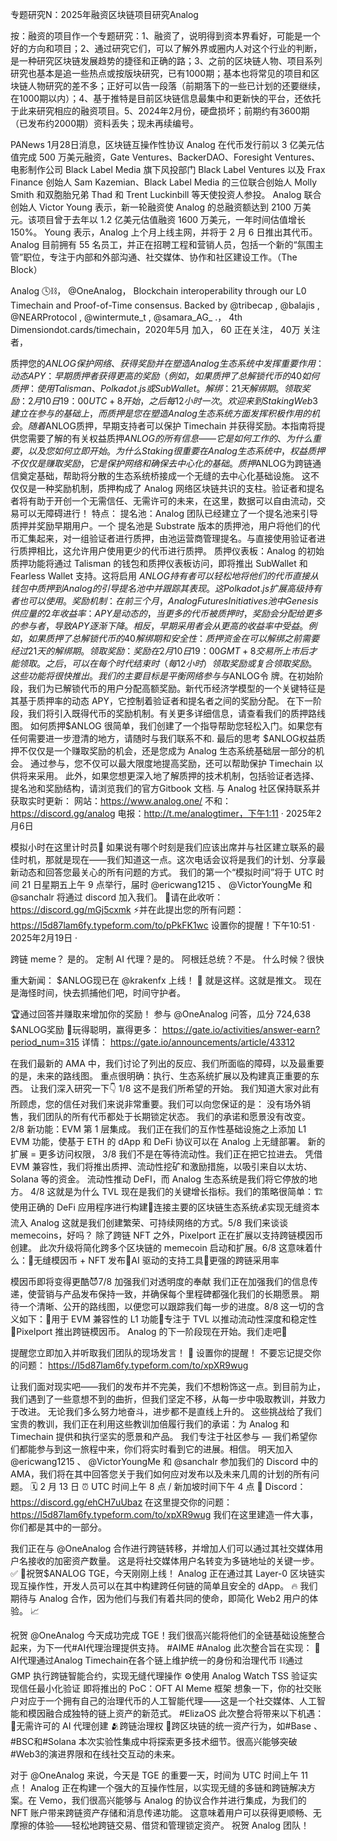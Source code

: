 专题研究N：2025年融资区块链项目研究Analog 

按：融资的项目作一个专题研究：1、融资了，说明得到资本界看好，可能是一个好的方向和项目；2、通过研究它们，可以了解外界或圈内人对这个行业的判断，是一种研究区块链发展趋势的捷径和正确的路；3、之前的区块链人物、项目系列研究也基本是追一些热点或按版块研究，已有1000期；基本也将常见的项目和区块链人物研究的差不多；正好可以告一段落（前期落下的一些已计划的还要继续，在1000期以内）；4、基于推特是目前区块链信息最集中和更新快的平台，还依托于此来研究相应的融资项目。5、2024年2月份，硬盘损坏；前期约有3600期（已发布约2000期）资料丢失；现未再续编号。

PANews 1月28日消息，区块链互操作性协议 Analog 在代币发行前以 3 亿美元估值完成 500 万美元融资，Gate Ventures、BackerDAO、Foresight Ventures、电影制作公司 Black Label Media 旗下风投部门 Black Label Ventures 以及 Frax Finance 创始人 Sam Kazemian、Black Label Media 的三位联合创始人 Molly Smith 和双胞胎兄弟 Thad 和 Trent Luckinbill 等天使投资人参投。
Analog 联合创始人 Victor Young 表示，新一轮融资使 Analog 的总融资额达到 2100 万美元。该项目曾于去年以 1.2 亿美元估值融资 1600 万美元，一年时间估值增长 150%。
Young 表示，Analog 上个月上线主网，并将于 2 月 6 日推出其代币。Analog 目前拥有 55 名员工，并正在招聘工程和营销人员，包括一个新的“氛围主管”职位，专注于内部和外部沟通、社交媒体、协作和社区建设工作。（The Block）

Analog 
🕓⛓️，
@OneAnalog，
Blockchain interoperability through our L0 Timechain and Proof-of-Time consensus. Backed by 
@tribecap
, 
@balajis
, 
@NEARProtocol
, 
@wintermute_t
, 
@samara_AG_
.，
4th Dimensiondot.cards/timechain，2020年5月 加入，
60 正在关注，
40万 关注者，

质押您的$ANLOG保护网络、获得奖励并在塑造 Analog 生态系统中发挥重要作用：
动态 APY：早期质押者获得更高的奖励（例如，如果质押了总解锁代币的 40%，则 APY 为 55%）。
如何质押： 使用 Talisman、Polkadot.js 或 SubWallet。
解绑：21 天解绑期。
领取奖励：2 月 10 日 19：00 UTC+8 开始，之后每 12 小时一次。
欢迎来到 Staking
Web3 建立在参与的基础上，而质押是您在塑造 Analog 生态系统方面发挥积极作用的机会。随着$ANLOG质押，早期支持者可以保护 Timechain 并获得奖励。本指南将提供您需要了解的有关权益质押$ANLOG的所有信息——它是如何工作的、为什么重要，以及您如何立即开始。
为什么 Staking 很重要
在 Analog 生态系统中，权益质押不仅仅是赚取奖励，它是保护网络和确保去中心化的基础。质押$ANLOG为跨链通信奠定基础，帮助将分散的生态系统桥接成一个无缝的去中心化基础设施。
这不仅仅是一种奖励机制，质押构成了 Analog 网络区块链共识的支柱。验证者和提名者将有助于开创一个无需信任、无需许可的未来，在这里，数据可以自由流动，交易可以无障碍进行！
特点：
提名池：Analog 团队已经建立了一个提名池来引导质押并奖励早期用户。一个 提名池是 Substrate 版本的质押池，用户将他们的代币汇集起来，对一组验证者进行质押，由池运营商管理提名。与直接使用验证者进行质押相比，这允许用户使用更少的代币进行质押。
质押仪表板：Analog 的初始质押功能将通过 Talisman 的钱包和质押仪表板访问，即将推出 SubWallet 和 Fearless Wallet 支持。这将启用 $ANLOG持有者可以轻松地将他们的代币直接从钱包中质押到 Analog 的引导提名池中并跟踪其表现。这Polkadot.js 扩展高级持有者也可以使用。
奖励机制：在前三个月，Analog Futures Initiatives 池中 Genesis 供应量的 2% 将分配给质押奖励。在此期间之后，8% 的通货膨胀率将开始生效。有关更多详细信息，请查看我们的 代币经济学论文.
年收益率： APY 是动态的，当更多的代币被质押时，奖励会分配给更多的参与者，导致 APY 逐渐下降。相反，早期采用者会从更高的收益率中受益。例如，如果质押了总解锁代币的 40%，则 APY 为 55%。
解绑期和安全性：质押资金在可以解绑之前需要经过21天的解绑期。
领取奖励：奖励在 2 月 10 日 19：00 GMT+8 交易所上市后才能领取。之后，可以在每个时代结束时（每 12 小时）领取奖励或复合领取奖励。这些功能将很快推出。
我们的主要目标是平衡网络参与与$ANLOG令 牌。在初始阶段，我们为已解锁代币的用户分配高额奖励。新代币经济学模型的一个关键特征是其基于质押率的动态 APY，它控制着验证者和提名者之间的奖励分配。
在下一阶段，我们将引入既得代币的奖励机制。有关更多详细信息，请查看我们的质押路线图。
如何质押$ANLOG
很简单，我们创建了一个指导帮助您轻松入门。如果您有任何需要进一步澄清的地方，请随时与我们联系不和.
最后的思考
$ANLOG权益质押不仅仅是一个赚取奖励的机会，还是您成为 Analog 生态系统基础层一部分的机会。
通过参与，您不仅可以最大限度地提高奖励，还可以帮助保护 Timechain 以供将来采用。
此外，如果您想更深入地了解质押的技术机制，包括验证者选择、提名池和奖励结构，请浏览我们的官方Gitbook 文档.
与 Analog 社区保持联系并获取实时更新：
网站：https://www.analog.one/
不和：https://discord.gg/analog
电报：http://t.me/analogtimer，下午1:11 · 2025年2月6日

模拟小时在这里计时员🫡
如果说有哪个时刻是我们应该出席并与社区建立联系的最佳时机，那就是现在——我们知道这一点。这次电话会议将是我们的计划、分享最新动态和回答您最关心的所有问题的方式。
我们的第一个“模拟时间”将于 UTC 时间 21 日星期五上午 9 点举行，届时
@ericwang1215
 、 
@VictorYoungMe
和
@sanchalr
将通过 discord 加入我们。
📍请在此收听： https://discord.gg/mGj5cxmk 
⚡️并在此提出您的所有问题： https://l5d87lam6fy.typeform.com/to/pPkFK1wc
设置你的提醒！下午10:51 · 2025年2月19日
·

跨链 meme？ 是的。
定制 AI 代理？是的。
阿根廷总统？不是。
什么时候？很快

重大新闻： $ANLOG现已在
@krakenfx
上线！ 🐙
就是这样。这就是推文。
现在是海怪时间，快去抓捕他们吧，时间守护者。

🏆通过回答并赚取来增加你的奖励！
参与
@OneAnalog
问答，瓜分 724,638 $ANLOG奖励
🎁玩得聪明，赢得更多： https://gate.io/activities/answer-earn?period_num=315
详情： https://gate.io/announcements/article/43312

在我们最新的 AMA 中，我们讨论了列出的反应、我们所面临的障碍，以及最重要的是，未来的路线图。
重点很明确：执行、生态系统扩展以及构建真正重要的东西。
让我们深入研究一下👇
1/8 这不是我们所希望的开始。
我们知道大家对此有所顾虑，您的信任对我们来说非常重要。我们可以向您保证的是：
没有场外销售，我们团队的所有代币都处于长期锁定状态。
我们的承诺和愿景没有改变。
2/8 新功能：EVM 第 1 层集成。
我们正在我们的互作性基础设施之上添加 L1 EVM 功能，使基于 ETH 的 dApp 和 DeFi 协议可以在 Analog 上无缝部署。
新的扩展 = 更多访问权限，
3/8 我们不是在等待流动性。我们正在把它拉进去。
凭借 EVM 兼容性，我们将推出质押、流动性挖矿和激励措施，以吸引来自以太坊、Solana 等的资金。
流动性推动 DeFI，而 Analog 生态系统是我们将它停放的地方。
4/8 这就是为什么 TVL 现在是我们的关键增长指标。我们的策略很简单：🏗️使用正确的 DeFi 应用程序进行构建🔗连接主要的区块链生态系统💰实现无缝资本流入 Analog
这就是我们创建繁荣、可持续网络的方式。5/8 我们来谈谈 memecoins，好吗？
除了跨链 NFT 之外，Pixelport 正在扩展以支持跨链模因币创建。
此次升级将简化跨多个区块链的 memecoin 启动和扩展。6/8 这意味着什么：🔹无缝模因币 + NFT 发布🔹AI 驱动的支持工具🔹更强的跨链采用率

模因币即将变得更酷😈7/8 加强我们对透明度的奉献
我们正在加强我们的信息传递，使营销与产品发布保持一致，并确保每个里程碑都强化我们的长期愿景。
期待一个清晰、公开的路线图，以便您可以跟踪我们每一步的进度。8/8 这一切的含义如下：🔷用于 EVM 兼容性的 L1 功能🔷专注于 TVL 以推动流动性深度和稳定性🔷Pixelport 推出跨链模因币。
Analog 的下一阶段现在开始。我们走吧💜

提醒您立即加入并听取我们团队的现场发言！ 💜
设置你的提醒！
不要忘记提交你的问题： https://l5d87lam6fy.typeform.com/to/xpXR9wug

让我们面对现实吧——我们的发布并不完美，我们不想粉饰这一点。到目前为止，我们遇到了一些意想不到的曲折，但我们坚定不移，从每一步中吸取教训，并致力于改进。
无论我们多么努力地奋斗，进步都不是直线上升的。
这些挑战给了我们宝贵的教训，我们正在利用这些教训加倍履行我们的承诺：为 Analog 和 Timechain 提供和执行坚实的愿景和产品。
我们专注于社区参与 — 我们希望你们都能参与到这一旅程中来，你们将实时看到它的进展。相信。
明天加入
@ericwang1215
 、 
@VictorYoungMe
和
@sanchalr
参加我们的 Discord 中的 AMA，我们将在其中回答您关于我们如何应对发布以及未来几周的计划的所有问题。
🗓️ 2 月 13 日
⏰ UTC 时间上午 8 点 / 新加坡时间下午 4 点
📍 Discord： https://discord.gg/ehCH7uUbaz
在这里提交你的问题： https://l5d87lam6fy.typeform.com/to/xpXR9wug
我们在这里建造一件大事，你们都是其中的一部分。

我们正在与
@OneAnalog
合作进行跨链转移，并增加人们可以通过其社交媒体用户名接收的加密资产数量。
这是将社交媒体用户名转变为多链地址的关键一步。 ✅
🙌祝贺$ANALOG TGE，今天刚刚上线！
Analog 正在通过其 Layer-0 区块链实现互操作性，开发人员可以在其中构建跨任何链的简单且安全的 dApp。 🔥
我们期待与 Analog 合作，因为他们与我们有着共同的使命，即简化 Web2 用户的体验。 📈

祝贺
@OneAnalog
今天成功完成 TGE！我们很高兴能将他们的全链基础设施整合起来，为下一代#AI代理治理提供支持。 #AIME #Analog
此次整合旨在实现：
🤖 AI代理通过Analog Timechain在各个链上维护统一的身份和治理代币
⛓️通过 GMP 执行跨链智能合约，实现无缝代理操作
⚙️使用 Analog Watch TSS 验证实现信任最小化验证
即将推出的 PoC：OFT AI Meme 框架
想象一下，你的社交账户对应于一个拥有自己的治理代币的人工智能代理——这是一个社交媒体、人工智能和模因融合成独特的链上资产的新范式。 #ElizaOS
此次整合将带来以下机遇：
🐣无需许可的 AI 代理创建
🫂跨链治理权
🦾跨区块链的统一资产行为，如#Base 、 #BSC和#Solana
本次实验性集成中将探索更多技术细节。很高兴能够突破#Web3的演进界限和在线社交互动的未来。

对于
@OneAnalog
来说，今天是 TGE 的重要一天，时间为 UTC 时间上午 11 点！
Analog 正在构建一个强大的互操作性层，以实现无缝的多链和跨链解决方案。在 Vemo，我们很高兴能够与 Analog 的协议合作并进行集成，为我们的 NFT 账户带来跨链资产存储和消息传递功能。
这意味着用户可以获得更顺畅、无摩擦的体验——轻松地跨链交易、借贷和管理锁定资产。
祝贺 Analog 团队！
